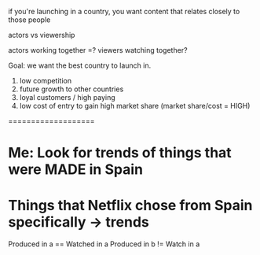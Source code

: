 if you're launching in a country, you want content that relates closely to those people

actors vs viewership

actors working together =? viewers watching together?

Goal: we want the best country to launch in.

1. low competition
1. future growth to other countries
1. loyal customers / high paying
1. low cost of entry to gain high market share (market share/cost = HIGH)




===================

# Me: Look for trends of things that were MADE in Spain
# Things that Netflix chose from Spain specifically -> trends
Produced in a == Watched in a
Produced in b != Watch in a

